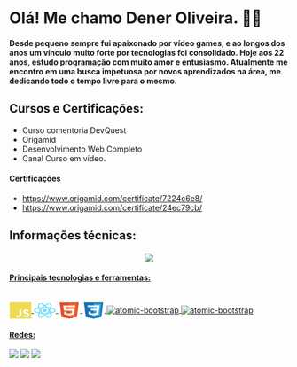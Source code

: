 # Olá! Me chamo Dener Oliveira. 🧙‍♂️
#### Desde pequeno sempre fui apaixonado por vídeo games, e ao longos dos anos um vínculo muito forte por tecnologias foi consolidado. Hoje aos 22 anos, estudo programação com muito amor e entusiasmo. Atualmente me encontro em uma busca impetuosa por novos aprendizados na área, me dedicando todo o tempo livre para o mesmo.

## Cursos e Certificações:
- Curso comentoria DevQuest
- Origamid
- Desenvolvimento Web Completo
- Canal Curso em vídeo.
#### Certificações
- https://www.origamid.com/certificate/7224c6e8/
- https://www.origamid.com/certificate/24ec79cb/

## Informações técnicas: 

<div align="center">
  <a href="https://github.com/atomicwz">
  <img align="center" height="180em" src="https://github-readme-stats.vercel.app/api/top-langs/?username=atomicwz&layout=compact&langs_count=7&theme=dracula"/>
</div>
  
#### Principais tecnologias e ferramentas:
  <div style="display: inline_block"><br>
    <img align="center" alt="atomic-Js" height="30" width="40" src="https://raw.githubusercontent.com/devicons/devicon/master/icons/javascript/javascript-plain.svg">
    <img align="center" alt="atomic-React" height="30" width="40" src="https://raw.githubusercontent.com/devicons/devicon/master/icons/react/react-original.svg">
    <img align="center" alt="atomic-HTML" height="30" width="40" src="https://raw.githubusercontent.com/devicons/devicon/master/icons/html5/html5-original.svg">
    <img align="center" alt="atomic-CSS" height="30" width="40" src="https://raw.githubusercontent.com/devicons/devicon/master/icons/css3/css3-original.svg">
    <img align="center" alt="atomic-bootstrap" height="30" width="40" src="https://cdn.jsdelivr.net/gh/devicons/devicon/icons/bootstrap/bootstrap-plain.svg" />
    <img align="center" alt="atomic-bootstrap" height="30" width="40" src="https://cdn.jsdelivr.net/gh/devicons/devicon/icons/git/git-plain.svg" />

  </div>
  
  #### Redes:
  
  <div> 
        <a href="https://instagram.com/atomicwz" target="_blank"><img src="https://img.shields.io/badge/-Instagram-%23E4405F?style=for-the-badge&logo=instagram&logoColor=white" target="_blank"></a>
    <a href = "mailto:denerdev013@gmail.com"><img src="https://img.shields.io/badge/-Gmail-%23333?style=for-the-badge&logo=gmail&logoColor=orange" target="_blank"></a>
    <a href="https://www.linkedin.com/in/dener-oliveira-lima-117496222/" target="_blank"><img src="https://img.shields.io/badge/-LinkedIn-%230077B5?style=for-the-badge&logo=linkedin&logoColor=white" target="_blank"></a> 
    
</div>
